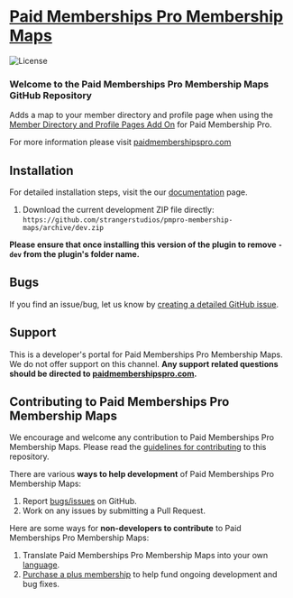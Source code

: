 # [Paid Memberships Pro Membership Maps](https://www.paidmembershipspro.com) #
[comment]: # (Generate badges from shields.io, only works for .org plugins to get other stats etc. We'd have to create our own endpoints for Premium plugins)

![License](https://img.shields.io/badge/license-GPL--2.0%2B-red.svg?style=flat-square)

### Welcome to the Paid Memberships Pro Membership Maps GitHub Repository
Adds a map to your member directory and profile page when using the [Member Directory and Profile Pages Add On](https://www.paidmembershipspro.com/add-ons/member-directory/) for Paid Membership Pro.

For more information please visit [paidmembershipspro.com](https://www.paidmembershipspro.com)

## Installation ##
For detailed installation steps, visit the our [documentation](https://www.paidmembershipspro.com) page.

1. Download the current development ZIP file directly: `https://github.com/strangerstudios/pmpro-membership-maps/archive/dev.zip`

**Please ensure that once installing this version of the plugin to remove `-dev` from the plugin's folder name.**

## Bugs ##
If you find an issue/bug, let us know by [creating a detailed GitHub issue](https://github.com/strangerstudios/pmpro-membership-maps/issues/new).

## Support ##
This is a developer's portal for Paid Memberships Pro Membership Maps. We do not offer support on this channel. **Any support related questions should be directed to [paidmembershipspro.com](https://www.paidmembershipspro.com).**

## Contributing to Paid Memberships Pro Membership Maps ##
We encourage and welcome any contribution to Paid Memberships Pro Membership Maps. Please read the [guidelines for contributing](https://github.com/strangerstudios/pmpro-membership-maps/blob/dev/.github/CONTRIBUTING.md) to this repository.

There are various **ways to help development** of Paid Memberships Pro Membership Maps:

1. Report [bugs/issues](https://github.com/strangerstudios/pmpro-membership-maps/issues/new) on GitHub.
2. Work on any issues by submitting a Pull Request.

Here are some ways for **non-developers to contribute** to Paid Memberships Pro Membership Maps:

1. Translate Paid Memberships Pro Membership Maps into your own [language](https://www.paidmembershipspro.com/paid-memberships-pro-in-your-language/).
2. [Purchase a plus membership](https://paidmembershipspro.com/pricing) to help fund ongoing development and bug fixes.
